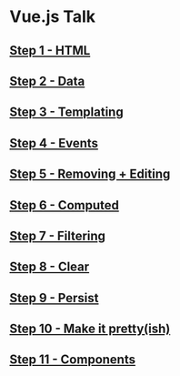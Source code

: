 # Vue.js Talk

## [Step 1 - HTML](../../commit/ddc4663e69da8658d274befa4bda46917056ffdd)

## [Step 2 - Data](../../commit/76dfb7d1a3e34ff6f801f031c845700abd2929a1)

## [Step 3 - Templating](../../commit/aa4651996e4dc97b18f759dbf395e67a747235a6)

## [Step 4 - Events](../../commit/9192c3cd2253fa86cd5bf2ff1de961f81cd6966a)

## [Step 5  - Removing + Editing](../../commit/486358a541fcca2ec337fc75e82277ba0c262d85)

## [Step 6 - Computed](../../commit/76002023354f680f1883c499346db5134d0109d2)

## [Step 7 - Filtering](../../commit/092ff5416a80ad550cf1b2ff4abdbcb73ee5b61a)

## [Step 8 - Clear](../../commit/fa1eb0061fe16231183f02e94902ed0d08f3c618)

## [Step 9 - Persist](../../commit/ed03acb114abec833e27e00bdbb9683885ffc262)

## [Step 10 - Make it pretty(ish)](../../commit/73d693e273da2754b5ce03f28b44be1a452ae855)

## [Step 11 - Components](../../commit/e53f8e30eedd51ef4dea39850f11dba5785bd08e)
